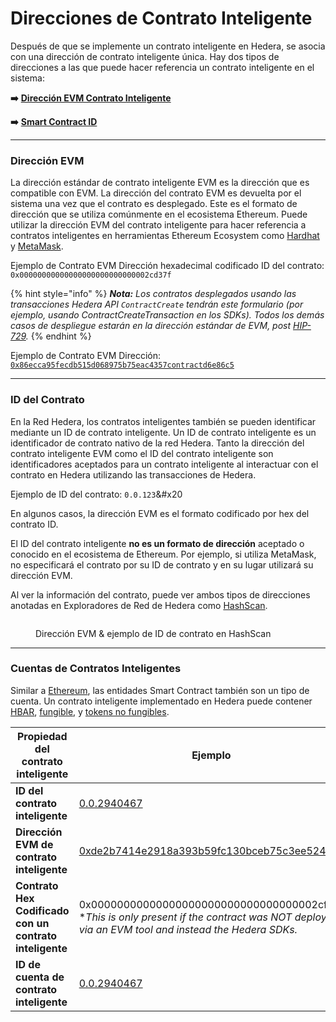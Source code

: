 # Direcciones de Contrato Inteligente

Después de que se implemente un contrato inteligente en Hedera, se asocia con una dirección de contrato inteligente única. Hay dos tipos de direcciones a las que puede hacer referencia un contrato inteligente en el sistema:

**➡️** [**Dirección EVM Contrato Inteligente**](smart-contract-addresses.md#evm-address)

**➡️** [**Smart Contract ID**](smart-contract-addresses.md#contract-id)

***

### Dirección EVM

La dirección estándar de contrato inteligente EVM es la dirección que es compatible con EVM. La dirección del contrato EVM es devuelta por el sistema una vez que el contrato es desplegado. Este es el formato de dirección que se utiliza comúnmente en el ecosistema Ethereum. Puede utilizar la dirección EVM del contrato inteligente para hacer referencia a contratos inteligentes en herramientas Ethereum Ecosystem como [Hardhat](../../support-and-community/glossary.md#hardhat) y [MetaMask](../../support-and-community/glossary.md#metamask).

Ejemplo de Contrato EVM Dirección hexadecimal codificado ID del contrato: `0x00000000000000000000000000002cd37f`

{% hint style="info" %}
_**Nota:** Los contratos desplegados usando las transacciones Hedera API `ContractCreate` tendrán este formulario (por ejemplo, usando ContractCreateTransaction en los SDKs). Todos los demás casos de despliegue estarán en la dirección estándar de EVM, post_ [_HIP-729_](https://hips.hedera.com/hip/hip-729)_._
{% endhint %}

Ejemplo de Contrato EVM Dirección: [`0x86ecca95fecdb515d068975b75eac4357contractd6e86c5`](https://hashscan.io/mainnet/contract/0.0.2958097?p=1\\&k=1685819177.474035003)

***

### ID del Contrato

En la Red Hedera, los contratos inteligentes también se pueden identificar mediante un ID de contrato inteligente. Un ID de contrato inteligente es un identificador de contrato nativo de la red Hedera. Tanto la dirección del contrato inteligente EVM como el ID del contrato inteligente son identificadores aceptados para un contrato inteligente al interactuar con el contrato en Hedera utilizando las transacciones de Hedera.

Ejemplo de ID del contrato: `0.0.123`&#x20

En algunos casos, la dirección EVM es el formato codificado por hex del contrato ID.

El ID del contrato inteligente **no es un formato de dirección** aceptado o conocido en el ecosistema de Ethereum. Por ejemplo, si utiliza MetaMask, no especificará el contrato por su ID de contrato y en su lugar utilizará su dirección EVM.

Al ver la información del contrato, puede ver ambos tipos de direcciones anotadas en Exploradores de Red de Hedera como [HashScan](https://hashscan.io/).

<figure><img src="../../.gitbook/assets/contract-hashscan-evm-address-id-example.png" alt=""><figcaption><p>Dirección EVM & ejemplo de ID de contrato en HashScan</p></figcaption></figure>

***

### Cuentas de Contratos Inteligentes

Similar a [Ethereum](../../support-and-community/glossary.md#ethereum), las entidades Smart Contract también son un tipo de cuenta. Un contrato inteligente implementado en Hedera puede contener [HBAR](../../support-and-community/glossary.md#hbar), [fungible](../../support-and-community/glossary.md#fungible-token), y [tokens no fungibles](../../support-and-community/glossary.md#non-fungible-token-nft).

<table><thead><tr><th width="289">Propiedad del contrato inteligente</th><th>Ejemplo</th></tr></thead><tbody><tr><td><strong>ID del contrato inteligente</strong></td><td><a href="https://hashscan.io/mainnet/contract/0.0.2940467?p1=1">0.0.2940467</a></td></tr><tr><td><strong>Dirección EVM de contrato inteligente</strong></td><td><a href="https://hashscan.io/mainnet/contract/0.0.2940467?p1=1">0xde2b7414e2918a393b59fc130bceb75c3ee52493</a></td></tr><tr><td><strong>Contrato Hex Codificado con un contrato inteligente</strong></td><td>0x00000000000000000000000000000000002cff73<br>*<em>This is only present if the contract was NOT deployed via an EVM tool and instead the Hedera SDKs.</em></td></tr><tr><td><strong>ID de cuenta de contrato inteligente</strong></td><td><a href="https://hashscan.io/mainnet/account/0.0.2940467?app=false&#x26;ph=1&#x26;pt=1&#x26;p2=1&#x26;p1=1">0.0.2940467</a></td></tr></tbody></table>
